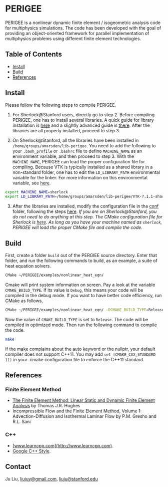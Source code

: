 # PERIGEE
PERIGEE is a nonlinear dynamic finite element / isogeometric analysis code for multiphysics simulations. The code has been developed with the goal of providing an object-oriented framework for parallel implementation of multiphysics problems using different finite element technologies.

## Table of Contents

- [Install](#Install)
- [Build](#Build)
- [References](#References)

## Install
Please follow the following steps to compile PERIGEE.

1. For Sherlock@Stanford users, directly go to step 2. Before compiling PERIGEE, one has to install several libraries. A quick guide for library installation is [here](docs/install_external_libs.md) and a slightly advanced guide is [there](docs/install-advanced.md). After the libraries are all properly installed, proceed to step 3.

2. On Sherlock@Stanford, all the libraries have been installed in `/home/groups/amarsden/lib-perigee`. You need to add the following to your `.bash_profile` or `.bashrc` file to define `MACHINE_NAME` as an environment variable, and then proceed to step 3. With the `MACHINE_NAME`, PERIGEE can load the proper configuration file for compiling. Because VTK is typically installed as a shared library in a non-standard folder, one has to edit the `LD_LIBRARY_PATH` environmental variable for the linker. For more information on this environmental variable, see [here](http://tldp.org/HOWTO/Program-Library-HOWTO/shared-libraries.html).
```sh
export MACHINE_NAME=sherlock
export LD_LIBRARY_PATH=/home/groups/amarsden/lib-perigee/VTK-7.1.1-shared/lib:$LD_LIBRARY_PATH
```
 
3. After the libraries are installed, modify the configuration file in the [conf](conf) folder, following the steps [here](docs/configure_perigee_guide.md). *If you are on Sherlock@Stanford, you do not need to do anything at this step. The CMake configuration file for Sherlock is [here](conf/stanford_sherlock.cmake). As long as you have your machine named as `sherlock`, PERIGEE will load the proper CMake file and compile the code*.

## Build
First, create a folder `build` out of the PERGIEE source directory. Enter that folder, and run the following commands to build, as an example, a suite of heat equation solvers.
```sh
CMake ~/PERIGEE/examples/nonlinear_heat_eqn/
```
Cmake will print system information on screen. Pay a look at the variable `CMAKE_BUILD_TYPE`. If its value is `Debug`, this means your code will be compiled in the debug mode. If you want to have better code efficiency, run CMake as follows,
```sh
CMake ~/PERIGEE/examples/nonlinear_heat_eqn/ -DCMAKE_BUILD_TYPE=Release
```
Now the value of `CMAKE_BUILD_TYPE` is set to `Release`. The code will be compiled in optimized mode. Then run the following command to compile the code.
```sh
make
```
If the make complains about the auto keyword or the nullptr, your default compiler does not support C++11. You may add `set (CMAKE_CXX_STANDARD 11)` in your .cmake configuration file to enforce the C++11 standard. 

## References
### Finite Element Method
* [The Finite Element Method: Linear Static and Dynamic Finite Element Analysis](https://www.amazon.com/Finite-Element-Method-Mechanical-Engineering/dp/0486411818/ref=sr_1_2?keywords=the+finite+element+method&qid=1566093145&s=books&sr=1-2) by Thomas J.R. Hughes
* Incompressible Flow and the Finite Element Method, Volume 1: Advection-Diffusion and Isothermal Laminar Flow by P.M. Gresho and R.L. Sani

### C++
* [www.learncpp.com](http://www.learncpp.com).
* [Google C++ Style](https://google.github.io/styleguide/cppguide.html).

## Contact
Ju Liu, liujuy@gmail.com, liuju@stanford.edu
